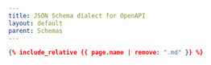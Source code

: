 ```yaml
---
title: JSON Schema dialect for OpenAPI
layout: default
parent: Schemas
---
```


```json
{% include_relative {{ page.name | remove: ".md" }} %}
```
